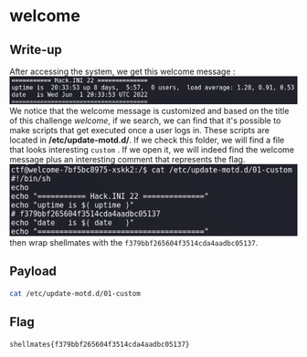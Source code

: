 # welcome

## Write-up

After accessing the system, we get this welcome message :  
![welcome message](./images/cap1.png)  
We notice that the welcome message is customized and based on the title of this challenge *welcome*, if we search, we can find that it's possible to make scripts that get executed once a user logs in. These scripts are located in **/etc/update-motd.d/**. If we check this folder, we will find a file that looks interesting `custom` . If we open it, we will indeed find the welcome message plus an interesting comment that represents the flag.  
![welcome file content](./images/cap2.png)  
then wrap shellmates with the `f379bbf265604f3514cda4aadbc05137`.

## Payload
```bash
cat /etc/update-motd.d/01-custom
```

## Flag

`shellmates{f379bbf265604f3514cda4aadbc05137}`

